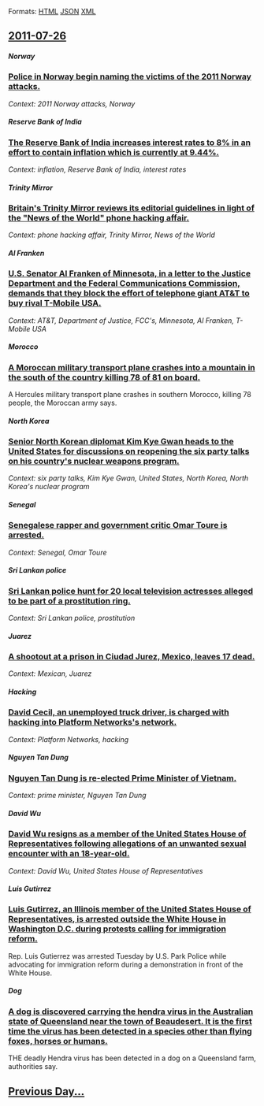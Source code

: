 
Formats: [HTML](2011/07/26/index.html)  [JSON](2011/07/26/index.json)  [XML](2011/07/26/index.xml)  

## [2011-07-26](/news/2011/07/26/index.md)

##### Norway
### [Police in Norway begin naming the victims of the 2011 Norway attacks. ](/news/2011/07/26/police-in-norway-begin-naming-the-victims-of-the-2011-norway-attacks.md)
_Context: 2011 Norway attacks, Norway_

##### Reserve Bank of India
### [The Reserve Bank of India increases interest rates to 8% in an effort to contain inflation which is currently at 9.44%. ](/news/2011/07/26/the-reserve-bank-of-india-increases-interest-rates-to-8-in-an-effort-to-contain-inflation-which-is-currently-at-9-44.md)
_Context: inflation, Reserve Bank of India, interest rates_

##### Trinity Mirror
### [Britain's Trinity Mirror reviews its editorial guidelines in light of the "News of the World" phone hacking affair. ](/news/2011/07/26/britain-s-trinity-mirror-reviews-its-editorial-guidelines-in-light-of-the-news-of-the-world-phone-hacking-affair.md)
_Context: phone hacking affair, Trinity Mirror, News of the World_

##### Al Franken
### [U.S. Senator Al Franken of Minnesota, in a letter to the Justice Department and the Federal Communications Commission, demands that they block the effort of telephone giant AT&T to buy rival T-Mobile USA. ](/news/2011/07/26/u-s-senator-al-franken-of-minnesota-in-a-letter-to-the-justice-department-and-the-federal-communications-commission-demands-that-they-blo.md)
_Context: AT&T, Department of Justice, FCC's, Minnesota, Al Franken, T-Mobile USA_

##### Morocco
### [A Moroccan military transport plane crashes into a mountain in the south of the country killing 78 of 81 on board. ](/news/2011/07/26/a-moroccan-military-transport-plane-crashes-into-a-mountain-in-the-south-of-the-country-killing-78-of-81-on-board.md)
A Hercules military transport plane crashes in southern Morocco, killing 78 people, the Moroccan army says.

##### North Korea
### [Senior North Korean diplomat Kim Kye Gwan heads to the United States for discussions on reopening the six party talks on his country's nuclear weapons program. ](/news/2011/07/26/senior-north-korean-diplomat-kim-kye-gwan-heads-to-the-united-states-for-discussions-on-reopening-the-six-party-talks-on-his-country-s-nucle.md)
_Context: six party talks, Kim Kye Gwan, United States, North Korea, North Korea's nuclear program_

##### Senegal
### [Senegalese rapper and government critic Omar Toure is arrested. ](/news/2011/07/26/senegalese-rapper-and-government-critic-omar-toure-is-arrested.md)
_Context: Senegal, Omar Toure_

##### Sri Lankan police
### [Sri Lankan police hunt for 20 local television actresses alleged to be part of a prostitution ring. ](/news/2011/07/26/sri-lankan-police-hunt-for-20-local-television-actresses-alleged-to-be-part-of-a-prostitution-ring.md)
_Context: Sri Lankan police, prostitution_

##### Juarez
### [A shootout at a prison in Ciudad Jurez, Mexico, leaves 17 dead. ](/news/2011/07/26/a-shootout-at-a-prison-in-ciudad-juarez-mexico-leaves-17-dead.md)
_Context: Mexican, Juarez_

##### Hacking
### [David Cecil, an unemployed truck driver, is charged with hacking into Platform Networks's network. ](/news/2011/07/26/david-cecil-an-unemployed-truck-driver-is-charged-with-hacking-into-platform-networks-s-network.md)
_Context: Platform Networks, hacking_

##### Nguyen Tan Dung
### [Nguyen Tan Dung is re-elected Prime Minister of Vietnam. ](/news/2011/07/26/nguyen-tan-dung-is-re-elected-prime-minister-of-vietnam.md)
_Context: prime minister, Nguyen Tan Dung_

##### David Wu
### [David Wu resigns as a member of the United States House of Representatives following allegations of an unwanted sexual encounter with an 18-year-old. ](/news/2011/07/26/david-wu-resigns-as-a-member-of-the-united-states-house-of-representatives-following-allegations-of-an-unwanted-sexual-encounter-with-an-18.md)
_Context: David Wu, United States House of Representatives_

##### Luis Gutirrez
### [Luis Gutirrez, an Illinois member of the United States House of Representatives, is arrested outside the White House in Washington D.C. during protests calling for immigration reform. ](/news/2011/07/26/luis-gutierrez-an-illinois-member-of-the-united-states-house-of-representatives-is-arrested-outside-the-white-house-in-washington-d-c-dur.md)
 Rep. Luis Gutierrez was arrested Tuesday by U.S. Park Police while advocating for immigration reform during a demonstration in front of the White House.

##### Dog
### [A dog is discovered carrying the hendra virus in the Australian state of Queensland near the town of Beaudesert. It is the first time the virus has been detected in a species other than flying foxes, horses or humans. ](/news/2011/07/26/a-dog-is-discovered-carrying-the-hendra-virus-in-the-australian-state-of-queensland-near-the-town-of-beaudesert-it-is-the-first-time-the-vi.md)
THE deadly Hendra virus has been detected in a dog on a Queensland farm, authorities say.

## [Previous Day...](/news/2011/07/25/index.md)

